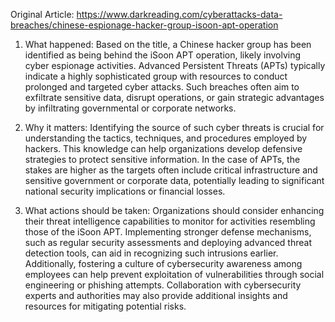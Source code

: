 Original Article: https://www.darkreading.com/cyberattacks-data-breaches/chinese-espionage-hacker-group-isoon-apt-operation

1) What happened: Based on the title, a Chinese hacker group has been identified as being behind the iSoon APT operation, likely involving cyber espionage activities. Advanced Persistent Threats (APTs) typically indicate a highly sophisticated group with resources to conduct prolonged and targeted cyber attacks. Such breaches often aim to exfiltrate sensitive data, disrupt operations, or gain strategic advantages by infiltrating governmental or corporate networks.

2) Why it matters: Identifying the source of such cyber threats is crucial for understanding the tactics, techniques, and procedures employed by hackers. This knowledge can help organizations develop defensive strategies to protect sensitive information. In the case of APTs, the stakes are higher as the targets often include critical infrastructure and sensitive government or corporate data, potentially leading to significant national security implications or financial losses.

3) What actions should be taken: Organizations should consider enhancing their threat intelligence capabilities to monitor for activities resembling those of the iSoon APT. Implementing stronger defense mechanisms, such as regular security assessments and deploying advanced threat detection tools, can aid in recognizing such intrusions earlier. Additionally, fostering a culture of cybersecurity awareness among employees can help prevent exploitation of vulnerabilities through social engineering or phishing attempts. Collaboration with cybersecurity experts and authorities may also provide additional insights and resources for mitigating potential risks.